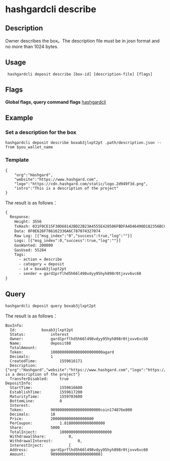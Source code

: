 # hashgardcli describe

## Description
Owner describes the box。The description file must be in josn format and no more than 1024 bytes.
## Usage
```shell
 hashgardcli deposit describe [box-id] [description-file] [flags]
```
## Flags

**Global flags, query command flags** [hashgardcli](../README.md)

## Example
### Set a description for the box
```shell
hashgardcli deposit describe boxab3jlxpt2pt .path/description.json --from $you_wallet_name
```
### Template
```shell
{
    "org":"Hashgard",
    "website":"https://www.hashgard.com",
    "logo":"https://cdn.hashgard.com/static/logo.2d949f3d.png",
    "intro":"This is a description of the project"
}
```
The result is as follows：
```txt
{
  Response:
    Height: 3556
    TxHash: 031F0CE15F30D68142BD22B23A4555E428506FBDFA4D46490D182356BCCA97DB
    Data: 0F0E626F786162336A6C787074327074
    Raw Log: [{"msg_index":"0","success":true,"log":""}]
    Logs: [{"msg_index":0,"success":true,"log":""}]
    GasWanted: 200000
    GasUsed: 55284
    Tags:
      - action = describe
      - category = deposit
      - id = boxab3jlxpt2pt
      - sender = gard1prflhd5h66l498vdyy95hyh898r0tjxvv6vc60
}
```
## Query
```shell
hashgardcli deposit query boxab3jlxpt2pt
```
The result is as follows：
```shell
BoxInfo:
  Id:			boxab3jlxpt2pt
  Status:			interest
  Owner:			gard1prflhd5h66l498vdyy95hyh898r0tjxvv6vc60
  Name:				deposit88
  TotalAmount:
  Token:			10000000000000000000000agard
  Decimals:			1
  CreatedTime:			1559616171
  Description:			{"org":"Hashgard","website":"https://www.hashgard.com","logo":"https://cdn.hashgard.com/static/logo.2d949f3d.png","intro":"This is a description of the project"}
  TransferDisabled:		true
DepositInfo:
  StartTime:			1559616600
  EstablishTime:		1559617200
  MaturityTime:			1559703600
  BottomLine:			0
  Interest:
  Token:			9090000000000000000000coin174876e800
  Decimals:			18
  Price:			2000000000000000000
  PerCoupon:			1.818000000000000000
  Share:			5000
  TotalInject:			10000000000000000000000
  WithdrawalShare:			0,
  WithdrawalInterest:			0,
  InterestInject:			[
  Address:			gard1prflhd5h66l498vdyy95hyh898r0tjxvv6vc60
  Amount:			9090000000000000000000]
```
